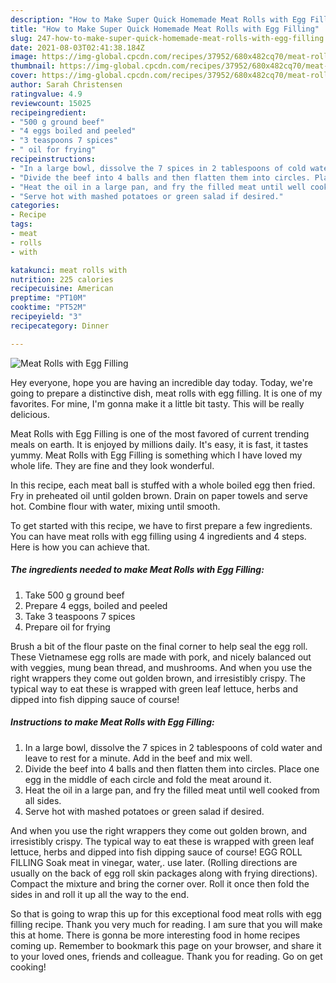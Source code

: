 ```yaml
---
description: "How to Make Super Quick Homemade Meat Rolls with Egg Filling"
title: "How to Make Super Quick Homemade Meat Rolls with Egg Filling"
slug: 247-how-to-make-super-quick-homemade-meat-rolls-with-egg-filling
date: 2021-08-03T02:41:38.184Z
image: https://img-global.cpcdn.com/recipes/37952/680x482cq70/meat-rolls-with-egg-filling-recipe-main-photo.jpg
thumbnail: https://img-global.cpcdn.com/recipes/37952/680x482cq70/meat-rolls-with-egg-filling-recipe-main-photo.jpg
cover: https://img-global.cpcdn.com/recipes/37952/680x482cq70/meat-rolls-with-egg-filling-recipe-main-photo.jpg
author: Sarah Christensen
ratingvalue: 4.9
reviewcount: 15025
recipeingredient:
- "500 g ground beef"
- "4 eggs boiled and peeled"
- "3 teaspoons 7 spices"
- " oil for frying"
recipeinstructions:
- "In a large bowl, dissolve the 7 spices in 2 tablespoons of cold water and leave to rest for a minute. Add in the beef and mix well."
- "Divide the beef into 4 balls and then flatten them into circles. Place one egg in the middle of each circle and fold the meat around it."
- "Heat the oil in a large pan, and fry the filled meat until well cooked from all sides."
- "Serve hot with mashed potatoes or green salad if desired."
categories:
- Recipe
tags:
- meat
- rolls
- with

katakunci: meat rolls with 
nutrition: 225 calories
recipecuisine: American
preptime: "PT10M"
cooktime: "PT52M"
recipeyield: "3"
recipecategory: Dinner

---
```



![Meat Rolls with Egg Filling](https://img-global.cpcdn.com/recipes/37952/680x482cq70/meat-rolls-with-egg-filling-recipe-main-photo.jpg)

Hey everyone, hope you are having an incredible day today. Today, we're going to prepare a distinctive dish, meat rolls with egg filling. It is one of my favorites. For mine, I'm gonna make it a little bit tasty. This will be really delicious.

Meat Rolls with Egg Filling is one of the most favored of current trending meals on earth. It is enjoyed by millions daily. It's easy, it is fast, it tastes yummy. Meat Rolls with Egg Filling is something which I have loved my whole life. They are fine and they look wonderful.

In this recipe, each meat ball is stuffed with a whole boiled egg then fried. Fry in preheated oil until golden brown. Drain on paper towels and serve hot. Combine flour with water, mixing until smooth.


To get started with this recipe, we have to first prepare a few ingredients. You can have meat rolls with egg filling using 4 ingredients and 4 steps. Here is how you can achieve that.

<!--inarticleads1-->

##### The ingredients needed to make Meat Rolls with Egg Filling:

1. Take 500 g ground beef
1. Prepare 4 eggs, boiled and peeled
1. Take 3 teaspoons 7 spices
1. Prepare  oil for frying


Brush a bit of the flour paste on the final corner to help seal the egg roll. These Vietnamese egg rolls are made with pork, and nicely balanced out with veggies, mung bean thread, and mushrooms. And when you use the right wrappers they come out golden brown, and irresistibly crispy. The typical way to eat these is wrapped with green leaf lettuce, herbs and dipped into fish dipping sauce of course! 

<!--inarticleads2-->

##### Instructions to make Meat Rolls with Egg Filling:

1. In a large bowl, dissolve the 7 spices in 2 tablespoons of cold water and leave to rest for a minute. Add in the beef and mix well.
1. Divide the beef into 4 balls and then flatten them into circles. Place one egg in the middle of each circle and fold the meat around it.
1. Heat the oil in a large pan, and fry the filled meat until well cooked from all sides.
1. Serve hot with mashed potatoes or green salad if desired.


And when you use the right wrappers they come out golden brown, and irresistibly crispy. The typical way to eat these is wrapped with green leaf lettuce, herbs and dipped into fish dipping sauce of course! EGG ROLL FILLING Soak meat in vinegar, water,. use later. (Rolling directions are usually on the back of egg roll skin packages along with frying directions). Compact the mixture and bring the corner over. Roll it once then fold the sides in and roll it up all the way to the end. 

So that is going to wrap this up for this exceptional food meat rolls with egg filling recipe. Thank you very much for reading. I am sure that you will make this at home. There is gonna be more interesting food in home recipes coming up. Remember to bookmark this page on your browser, and share it to your loved ones, friends and colleague. Thank you for reading. Go on get cooking!
